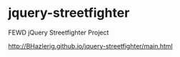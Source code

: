 jquery-streetfighter
====================

FEWD jQuery Streetfighter Project


http://BHazlerig.github.io/jquery-streetfighter/main.html
